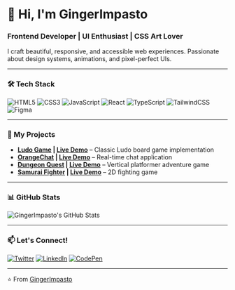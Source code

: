 # 👋 Hi, I'm GingerImpasto 

### Frontend Developer | UI Enthusiast | CSS Art Lover

I craft beautiful, responsive, and accessible web experiences. Passionate about design systems, animations, and pixel-perfect UIs.

---

### 🛠️ Tech Stack

![HTML5](https://img.shields.io/badge/-HTML5-E34F26?style=flat&logo=html5&logoColor=white)
![CSS3](https://img.shields.io/badge/-CSS3-1572B6?style=flat&logo=css3&logoColor=white)
![JavaScript](https://img.shields.io/badge/-JavaScript-F7DF1E?style=flat&logo=javascript&logoColor=black)
![React](https://img.shields.io/badge/-React-61DAFB?style=flat&logo=react&logoColor=black)
![TypeScript](https://img.shields.io/badge/-TypeScript-3178C6?style=flat&logo=typescript&logoColor=white)
![TailwindCSS](https://img.shields.io/badge/-TailwindCSS-06B6D4?style=flat&logo=tailwind-css&logoColor=white)
![Figma](https://img.shields.io/badge/-Figma-F24E1E?style=flat&logo=figma&logoColor=white)

---

### 🎨 My Projects

- **[Ludo Game](https://github.com/GingerImpasto/ludo-game) | [Live Demo](https://ludo-game-chi-three.vercel.app/)** – Classic Ludo board game implementation  
- **[OrangeChat](https://www.anirballal.me/projects/orange-chat) | [Live Demo](https://orangechat-kzif.onrender.com/)** – Real-time chat application  
- **[Dungeon Quest](https://www.anirballal.me/projects/dungeon-quest) | [Live Demo](https://dungeon-quest-six.vercel.app/)** – Vertical platformer adventure game  
- **[Samurai Fighter](https://www.anirballal.me/projects/samurai-fighter) | [Live Demo](https://samurai-fighter-pied.vercel.app/)** – 2D fighting game  

---

### 📊 GitHub Stats

![GingerImpasto's GitHub Stats](https://github-readme-stats.vercel.app/api?username=GingerImpasto&show_icons=true&theme=dracula)

---

### 📫 Let's Connect!

[![Twitter](https://img.shields.io/badge/-Twitter-1DA1F2?style=flat&logo=twitter&logoColor=white)](https://twitter.com/GingerImpasto)
[![LinkedIn](https://img.shields.io/badge/-LinkedIn-0A66C2?style=flat&logo=linkedin&logoColor=white)](https://linkedin.com/in/gingerimpasto)
[![CodePen](https://img.shields.io/badge/-CodePen-000000?style=flat&logo=codepen&logoColor=white)](https://codepen.io/GingerImpasto)

---

⭐ From [GingerImpasto](https://github.com/GingerImpasto)
